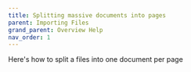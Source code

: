 ```yaml
---
title: Splitting massive documents into pages
parent: Importing Files
grand_parent: Overview Help
nav_order: 1
---
```


Here's how to split a files into one document per page
